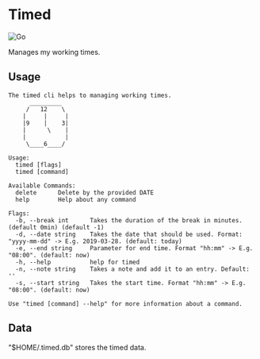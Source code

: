 # Timed

![Go](https://github.com/corka149/timed/workflows/Go/badge.svg)

Manages my working times.

## Usage
```
The timed cli helps to managing working times.
	  _________
	 /   12    \
	|     |     |
	|9    |    3|
	|      \    |
	|           |
	 \____6____/

Usage:
  timed [flags]
  timed [command]

Available Commands:
  delete      Delete by the provided DATE
  help        Help about any command

Flags:
  -b, --break int      Takes the duration of the break in minutes. (default 0min) (default -1)
  -d, --date string    Takes the date that should be used. Format: "yyyy-mm-dd" -> E.g. 2019-03-28. (default: today)
  -e, --end string     Parameter for end time. Format "hh:mm" -> E.g. "08:00". (default: now)
  -h, --help           help for timed
  -n, --note string    Takes a note and add it to an entry. Default: ''
  -s, --start string   Takes the start time. Format "hh:mm" -> E.g. "08:00". (default: now)

Use "timed [command] --help" for more information about a command.

```

## Data
"$HOME/.timed.db" stores the timed data.
